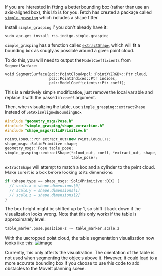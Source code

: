 If you are interested in fitting a better bounding box (rather than use an axis-aligned box), this lab is for you.
Fetch has created a package called [`simple_grasping`](http://wiki.ros.org/simple_grasping) which includes a shape fitter.

Install `simple_grasping` if you don't already have it:
```
sudo apt-get install ros-indigo-simple-grasping
```

`simple_grasping` has a function called [`extractShape`](http://docs.ros.org/indigo/api/simple_grasping/html/namespacesimple__grasping.html#a5e500982f834eea5d24a33c8c63df2fe), which will fit a bounding box as snugly as possible around a given point cloud.

To do this, you will need to output the `ModelCoefficients` from `SegmentSurface`:
```
void SegmentSurface(pcl::PointCloud<pcl::PointXYZRGB>::Ptr cloud,
                    pcl::PointIndices::Ptr indices,
                    pcl::ModelCoefficients::Ptr coeff);
```

This is a relatively simple modification, just remove the local variable and replace it with the passed in `coeff` argument.

Then, when visualizing the table, use `simple_grasping::extractShape` instead of `GetAxisAlignedBoundingBox`.

```cpp
#include "geometry_msgs/Pose.h"
#include "simple_grasping/shape_extraction.h"
#include "shape_msgs/SolidPrimitive.h"

PointCloudC::Ptr extract_out(new PointCloudC());
shape_msgs::SolidPrimitive shape;
geometry_msgs::Pose table_pose;
simple_grasping::extractShape(*cloud_out, coeff, *extract_out, shape,
                              table_pose);
```

`extractShape` will attempt to match a box and a cylinder to the point cloud.
Make sure it is a box before looking at its dimensions:
```cpp
if (shape.type == shape_msgs::SolidPrimitive::BOX) {
  // scale.x = shape.dimensions[0]
  // scale.y = shape.dimensions[1]
  // scale.z = shape.dimensions[2]
}
```

The box height might be shifted up by 1, so shift it back down if the visualization looks wrong.
Note that this only works if the table is approximately level:
```cpp
table_marker.pose.position-z -= table_marker.scale.z
```

With the uncropped point cloud, the table segmentation visualization now looks like this:
![image](https://cloud.githubusercontent.com/assets/1175286/25833953/b5ef990c-3429-11e7-89c7-4aef8da92845.png)

Currently, this only affects the visualization.
The orientation of the table is not used when segmenting the objects above it.
However, it could lead to a more accurate bounding box if you choose to use this code to add obstacles to the MoveIt planning scene.